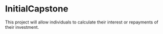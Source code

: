 # InitialCapstone
This project will allow individuals to calculate their interest or repayments of their investment.
